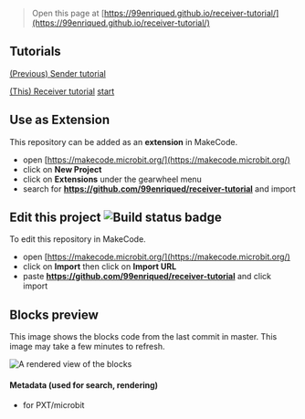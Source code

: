 
> Open this page at [https://99enriqued.github.io/receiver-tutorial/](https://99enriqued.github.io/receiver-tutorial/)

## Tutorials

[(Previous) Sender tutorial](https://makecode.microbit.org/#tutorial:github:99enriqued/sender-tutorial/tutorial)

[(This) Receiver tutorial](receiver-tutorial/tutorial) [start](https://makecode.microbit.org/#tutorial:github:99enriqued/receiver-tutorial/tutorial)


## Use as Extension

This repository can be added as an **extension** in MakeCode.

* open [https://makecode.microbit.org/](https://makecode.microbit.org/)
* click on **New Project**
* click on **Extensions** under the gearwheel menu
* search for **https://github.com/99enriqued/receiver-tutorial** and import

## Edit this project ![Build status badge](https://github.com/99enriqued/receiver-tutorial/workflows/MakeCode/badge.svg)

To edit this repository in MakeCode.

* open [https://makecode.microbit.org/](https://makecode.microbit.org/)
* click on **Import** then click on **Import URL**
* paste **https://github.com/99enriqued/receiver-tutorial** and click import

## Blocks preview

This image shows the blocks code from the last commit in master.
This image may take a few minutes to refresh.

![A rendered view of the blocks](https://github.com/99enriqued/receiver-tutorial/raw/master/.github/makecode/blocks.png)

#### Metadata (used for search, rendering)

* for PXT/microbit
<script src="https://makecode.com/gh-pages-embed.js"></script><script>makeCodeRender("{{ site.makecode.home_url }}", "{{ site.github.owner_name }}/{{ site.github.repository_name }}");</script>
